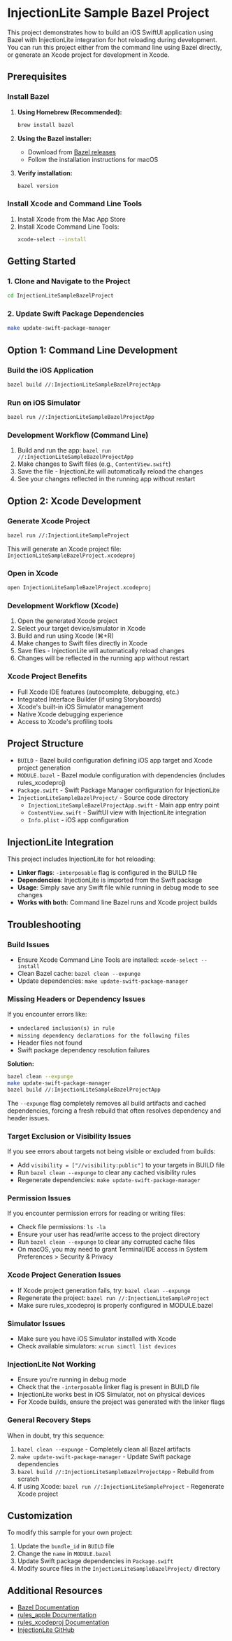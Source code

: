 # InjectionLite Sample Bazel Project

This project demonstrates how to build an iOS SwiftUI application using Bazel with InjectionLite integration for hot reloading during development. You can run this project either from the command line using Bazel directly, or generate an Xcode project for development in Xcode.

## Prerequisites

### Install Bazel

1. **Using Homebrew (Recommended):**
   ```bash
   brew install bazel
   ```

2. **Using the Bazel installer:**
   - Download from [Bazel releases](https://github.com/bazelbuild/bazel/releases)
   - Follow the installation instructions for macOS

3. **Verify installation:**
   ```bash
   bazel version
   ```

### Install Xcode and Command Line Tools

1. Install Xcode from the Mac App Store
2. Install Xcode Command Line Tools:
   ```bash
   xcode-select --install
   ```

## Getting Started

### 1. Clone and Navigate to the Project
```bash
cd InjectionLiteSampleBazelProject
```

### 2. Update Swift Package Dependencies
```bash
make update-swift-package-manager
```

## Option 1: Command Line Development

### Build the iOS Application
```bash
bazel build //:InjectionLiteSampleBazelProjectApp
```

### Run on iOS Simulator
```bash
bazel run //:InjectionLiteSampleBazelProjectApp
```

### Development Workflow (Command Line)
1. Build and run the app: `bazel run //:InjectionLiteSampleBazelProjectApp`
2. Make changes to Swift files (e.g., `ContentView.swift`)
3. Save the file - InjectionLite will automatically reload the changes
4. See your changes reflected in the running app without restart

## Option 2: Xcode Development

### Generate Xcode Project
```bash
bazel run //:InjectionLiteSampleProject
```

This will generate an Xcode project file: `InjectionLiteSampleBazelProject.xcodeproj`

### Open in Xcode
```bash
open InjectionLiteSampleBazelProject.xcodeproj
```

### Development Workflow (Xcode)
1. Open the generated Xcode project
2. Select your target device/simulator in Xcode
3. Build and run using Xcode (⌘+R)
4. Make changes to Swift files directly in Xcode
5. Save files - InjectionLite will automatically reload changes
6. Changes will be reflected in the running app without restart

### Xcode Project Benefits
- Full Xcode IDE features (autocomplete, debugging, etc.)
- Integrated Interface Builder (if using Storyboards)
- Xcode's built-in iOS Simulator management
- Native Xcode debugging experience
- Access to Xcode's profiling tools

## Project Structure

- `BUILD` - Bazel build configuration defining iOS app target and Xcode project generation
- `MODULE.bazel` - Bazel module configuration with dependencies (includes rules_xcodeproj)
- `Package.swift` - Swift Package Manager configuration for InjectionLite
- `InjectionLiteSampleBazelProject/` - Source code directory
  - `InjectionLiteSampleBazelProjectApp.swift` - Main app entry point
  - `ContentView.swift` - SwiftUI view with InjectionLite integration
  - `Info.plist` - iOS app configuration

## InjectionLite Integration

This project includes InjectionLite for hot reloading:

- **Linker flags**: `-interposable` flag is configured in the BUILD file
- **Dependencies**: InjectionLite is imported from the Swift package
- **Usage**: Simply save any Swift file while running in debug mode to see changes
- **Works with both**: Command line Bazel runs and Xcode project builds

## Troubleshooting

### Build Issues
- Ensure Xcode Command Line Tools are installed: `xcode-select --install`
- Clean Bazel cache: `bazel clean --expunge`
- Update dependencies: `make update-swift-package-manager`

### Missing Headers or Dependency Issues
If you encounter errors like:
- `undeclared inclusion(s) in rule`
- `missing dependency declarations for the following files`
- Header files not found
- Swift package dependency resolution failures

**Solution:**
```bash
bazel clean --expunge
make update-swift-package-manager
bazel build //:InjectionLiteSampleBazelProjectApp
```

The `--expunge` flag completely removes all build artifacts and cached dependencies, forcing a fresh rebuild that often resolves dependency and header issues.

### Target Exclusion or Visibility Issues
If you see errors about targets not being visible or excluded from builds:
- Add `visibility = ["//visibility:public"]` to your targets in BUILD file
- Run `bazel clean --expunge` to clear any cached visibility rules
- Regenerate dependencies: `make update-swift-package-manager`

### Permission Issues
If you encounter permission errors for reading or writing files:
- Check file permissions: `ls -la`
- Ensure your user has read/write access to the project directory
- Run `bazel clean --expunge` to clear any corrupted cache files
- On macOS, you may need to grant Terminal/IDE access in System Preferences > Security & Privacy

### Xcode Project Generation Issues
- If Xcode project generation fails, try: `bazel clean --expunge`
- Regenerate the project: `bazel run //:InjectionLiteSampleProject`
- Make sure rules_xcodeproj is properly configured in MODULE.bazel

### Simulator Issues
- Make sure you have iOS Simulator installed with Xcode
- Check available simulators: `xcrun simctl list devices`

### InjectionLite Not Working
- Ensure you're running in debug mode
- Check that the `-interposable` linker flag is present in BUILD file
- InjectionLite works best in iOS Simulator, not on physical devices
- For Xcode builds, ensure the project was generated with the linker flags

### General Recovery Steps
When in doubt, try this sequence:
1. `bazel clean --expunge` - Completely clean all Bazel artifacts
2. `make update-swift-package-manager` - Update Swift package dependencies
3. `bazel build //:InjectionLiteSampleBazelProjectApp` - Rebuild from scratch
4. If using Xcode: `bazel run //:InjectionLiteSampleProject` - Regenerate Xcode project

## Customization

To modify this sample for your own project:

1. Update the `bundle_id` in `BUILD` file
2. Change the `name` in `MODULE.bazel`
3. Update Swift package dependencies in `Package.swift`
4. Modify source files in the `InjectionLiteSampleBazelProject/` directory

## Additional Resources

- [Bazel Documentation](https://bazel.build/)
- [rules_apple Documentation](https://github.com/bazelbuild/rules_apple)
- [rules_xcodeproj Documentation](https://github.com/MobileNativeFoundation/rules_xcodeproj)
- [InjectionLite GitHub](https://github.com/johnno1962/InjectionLite)